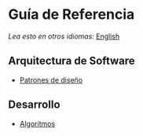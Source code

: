 # Guía de Referencia

*Lea esto en otros idiomas:* [English](README-en.md)

## Arquitectura de Software
* [Patrones de diseño](/design-patterns/README.md)

## Desarrollo
* [Algoritmos](/algorithms/README.md)